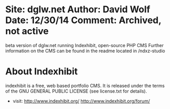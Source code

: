 Site: dglw.net 
Author: David Wolf
Date: 12/30/14
Comment: Archived, not active
====

beta version of dglw.net 
running Indexhibit, open-source PHP CMS
Further information on the CMS can be found in the readme located in /ndxz-studio

About Indexhibit
=====

indexhibit is a free, web based portfolio CMS.
It is released under the terms of the GNU GENERAL PUBLIC LICENSE (see
license.txt for details).

* visit: http://www.indexhibit.org/
       http://www.indexhibit.org/forum/

